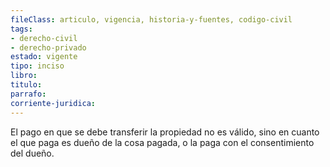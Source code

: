 ```yaml
---
fileClass: articulo, vigencia, historia-y-fuentes, codigo-civil
tags:
- derecho-civil
- derecho-privado
estado: vigente
tipo: inciso
libro:
titulo:
parrafo:
corriente-juridica:
---
```

El pago en que se debe transferir la propiedad no es válido, sino en cuanto el que paga es dueño de la cosa pagada, o la paga con el consentimiento del dueño.